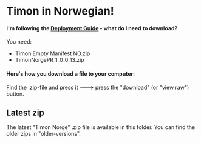 # Timon in Norwegian!

#### I'm following the [Deployment Guide](https://github.com/Erithano/Timon-Your-FAQ-bot-for-Microsoft-Teams/wiki/Deployment-Guide) - what do I need to download?
You need:
* Timon Empty Manifest NO.zip
* TimonNorgePR_1_0_0_13.zip
#### Here's how you download a file to your computer:

Find the .zip-file and press it 🡒 press the "download" (or "view raw") button.

## Latest zip

The latest "Timon Norge" .zip file is available in this folder.
You can find the older zips in "older-versions".
